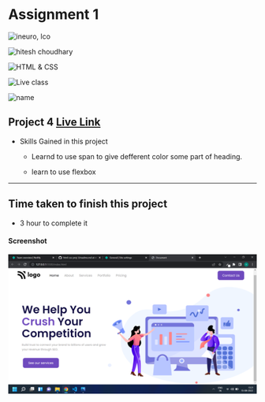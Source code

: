 # Assignment 1

![ineuro, lco](https://img.shields.io/badge/iNeuron-LCO-green)

![hitesh choudhary](https://img.shields.io/badge/Hitesh--Choudhary-Full--stack--JS--bootcamp-red)

![HTML & CSS](https://img.shields.io/badge/HTML-CSS-orange)

![Live class](https://img.shields.io/badge/LIVE--CLASS-PROJECT--2-lightgrey)

![name](https://img.shields.io/badge/Vimal--Kumar-lightgrey)

## Project 4 [Live Link](https://food-restaurent-homepage.netlify.app/)

- Skills Gained in this project

  - Learnd to use span to give defferent color some part of heading.

  - learn to use flexbox

---

## Time taken to finish this project

- 3 hour to complete it

#### Screenshot

![Desktop](./screenshot/project%204.png)
